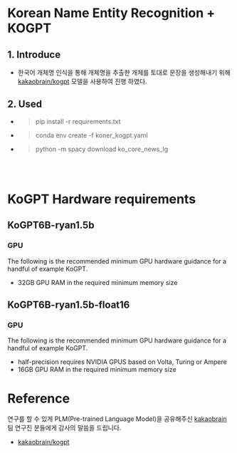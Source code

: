 # Korean Name Entity Recognition + KOGPT

## 1. Introduce
- 한국어 개체명 인식을 통해 개체명을 추출한 개체를 토대로 문장을 생성해내기 위해 [kakaobrain/kogpt](https://github.com/kakaobrain/kogpt) 모델을 사용하여 진행 하였다.

## 2. Used
- > pip install -r requirements.txt
- > conda env create -f koner_kogpt.yaml
- > python -m spacy download ko_core_news_lg

<br></br>

# KoGPT Hardware requirements
## KoGPT6B-ryan1.5b
### GPU
The following is the recommended minimum GPU hardware guidance for a handful of example KoGPT.
- 32GB GPU RAM in the required minimum memory size

## KoGPT6B-ryan1.5b-float16
### GPU
The following is the recommended minimum GPU hardware guidance for a handful of example KoGPT.

- half-precision requires NVIDIA GPUS based on Volta, Turing or Ampere
- 16GB GPU RAM in the required minimum memory size

# Reference
연구를 할 수 있게 PLM(Pre-trained Language Model)을 공유해주신 [kakaobrain](https://kakaobrain.com/) 팀 연구진 분들에게 감사의 말씀을 드립니다.
- [kakaobrain/kogpt](https://github.com/kakaobrain/kogpt)

